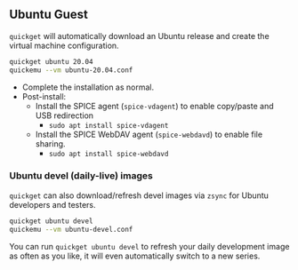 
## Ubuntu Guest

`quickget` will automatically download an Ubuntu release and create the
virtual machine configuration.

```bash
quickget ubuntu 20.04
quickemu --vm ubuntu-20.04.conf
```

* Complete the installation as normal.
* Post-install:
  * Install the SPICE agent (`spice-vdagent`) to enable copy/paste and USB redirection
    * `sudo apt install spice-vdagent`
  * Install the SPICE WebDAV agent (`spice-webdavd`) to enable file sharing.
    * `sudo apt install spice-webdavd`

### Ubuntu devel (daily-live) images

`quickget` can also download/refresh devel images via `zsync` for Ubuntu
developers and testers.

```bash
quickget ubuntu devel
quickemu --vm ubuntu-devel.conf
```

You can run `quickget ubuntu devel` to refresh your daily development image as
often as you like, it will even automatically switch to a new series.
